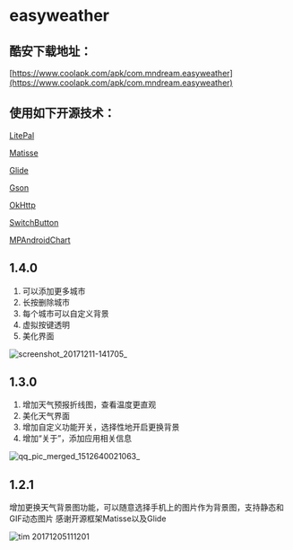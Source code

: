 # easyweather

## 酷安下载地址：

[https://www.coolapk.com/apk/com.mndream.easyweather](https://www.coolapk.com/apk/com.mndream.easyweather)

## 使用如下开源技术：

[LitePal](https://github.com/LitePalFramework/LitePal)

[Matisse](https://github.com/zhihu/Matisse)

[Glide](https://github.com/bumptech/glide)

[Gson](https://github.com/google/gson)

[OkHttp](https://github.com/square/okhttp)

[SwitchButton](https://github.com/kyleduo/SwitchButton)

[MPAndroidChart](https://github.com/PhilJay/MPAndroidChart)

## 1.4.0

1. 可以添加更多城市
2. 长按删除城市
3. 每个城市可以自定义背景
4. 虚拟按键透明
5. 美化界面

![screenshot_20171211-141705_](https://user-images.githubusercontent.com/29908028/33818146-3d7df702-de7e-11e7-939e-9e8102ebdbb8.jpg)

## 1.3.0

1. 增加天气预报折线图，查看温度更直观
2. 美化天气界面
3. 增加自定义功能开关，选择性地开启更换背景
4. 增加“关于”，添加应用相关信息

![qq_pic_merged_1512640021063_](https://user-images.githubusercontent.com/29908028/33766691-908bc482-dc59-11e7-9f52-7428e59dd9d6.jpg)

## 1.2.1

增加更换天气背景图功能，可以随意选择手机上的图片作为背景图，支持静态和GIF动态图片
感谢开源框架Matisse以及Glide

![tim 20171205111201](https://user-images.githubusercontent.com/29908028/33593120-de46ecd0-d9c8-11e7-9f2f-37a76deb89fe.jpg)
